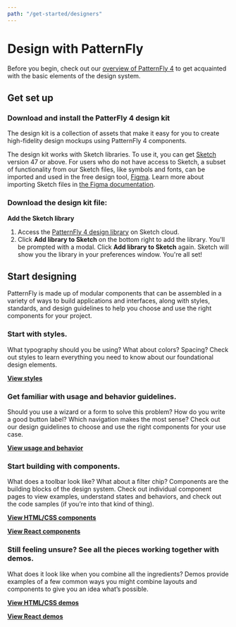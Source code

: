 ```yaml
---
path: "/get-started/designers"
---
```

# Design with PatternFly
Before you begin, check out our [overview of PatternFly 4](/get-started/about) to get acquainted with the basic elements of the design system.

## Get set up

### Download and install the PatterFly 4 design kit
The design kit is a collection of assets that make it easy for you to create high-fidelity design mockups using PatternFly 4 components.

The design kit works with Sketch libraries<!--and templates-->. To use it, you can get [Sketch](https://www.sketch.com/) version 47 or above. For users who do not have access to Sketch, a subset of functionality from our Sketch files, like symbols and fonts, can be imported and used in the free design tool, [Figma](https://www.figma.com/). Learn more about importing Sketch files in [the Figma documentation](https://help.figma.com/article/81-import).

### Download the design kit file:

**Add the Sketch library**

1. Access the [PatternFly 4 design library](https://sketch.cloud/s/gb1ka) on Sketch cloud.
2. Click **Add library to Sketch** on the bottom right to add the library. You'll be prompted with a modal. Click **Add library to Sketch** again. Sketch will show you the library in your preferences window. You're all set!

<!--**Add the Sketch template**

1. Access the [PatternFly 4 design template](https://sketch.cloud/s/wxydj) on Sketch cloud.
2. Click **Download Document** on the bottom right to add the library.
3. Navigate to the file you just downloaded, `PatternFly 4 Template.sketch`, and open it.
4. Navigate to `File > Save as Template...` and name your file whatever makes sense to you. We recommend something simple like `PatternFly 4`. You can now access the PatternFly 4 template from `File > New from Template...`.
-->
## Start designing
PatternFly is made up of modular components that can be assembled in a variety of ways to build applications and interfaces, along with styles, standards, and design guidelines to help you choose and use the right components for your project.

### Start with styles.
What typography should you be using? What about colors? Spacing? Check out styles to learn everything you need to know about our foundational design elements.

[**View styles**](/design-guidelines/styles/colors) <i class="blueArrow fas fa-arrow-right pf-u-mx-sm"></i>

### Get familiar with usage and behavior guidelines.
Should you use a wizard or a form to solve this problem? How do you write a good button label? Which navigation makes the most sense? Check out our design guidelines to choose and use the right components for your use case.

[**View usage and behavior**](/design-guidelines/usage-and-behavior/about-modal) <i class="blueArrow fas fa-arrow-right pf-u-mx-sm"></i>

### Start building with components.
What does a toolbar look like? What about a filter chip? Components are the building blocks of the design system. Check out individual component pages to view examples, understand states and behaviors, and check out the code samples (if you’re into that kind of thing).

[**View HTML/CSS components**](/documentation/core) <i class="blueArrow fas fa-arrow-right pf-u-mx-sm"></i>

[**View React components**](/documentation/react) <i class="blueArrow fas fa-arrow-right pf-u-mx-sm"></i>

### Still feeling unsure? See all the pieces working together with demos.
What does it look like when you combine all the ingredients? Demos provide examples of a few common ways you might combine layouts and components to give you an idea what’s possible.

[**View HTML/CSS demos**](/documentation/core/demos) <i class="blueArrow fas fa-arrow-right pf-u-mx-sm"></i>

[**View React demos**](/documentation/react/demos) <i class="blueArrow fas fa-arrow-right pf-u-mx-sm"></i>


<!-- **WIP - still need to gather details on how this will work**

### Download and install the PatterFly 4 design kit
The PatternFly 4 Design Kit is a collection of assets that make it easy for you to create high-fidelity design mockups using PatternFly 4 components.

**Before you start**
You need [Sketch](URL) (v47 or higher) installed. The PatternFly 4 design kit works with Sketch libraries. To use libraries, you’ll need Sketch version 47 or above. Why Sketch? It’s the industry standard for design tooling and it makes our lives easier.

**Download the design kit files:**
1. Go to the design kit repo.
2. Complete the following step for files PatternFly 4.sketch and PatternFly Template.sketch
    * Click on the file name and then click **View Raw**. The files will be downloaded to your local machine. You can move the files to any directory that makes sense to you.

**Add PatternFly 4 to your Sketch library:**
1. Open Sketch.
2. Navigate to ```Sketch > Preferences``` and open the Libraries tab.
Click Add library.
3. Navigate to the directory you copied the design kit files to and select the file PatternFly ?.sketch. PatternFly styles are added to your library.

**Add PatternFly 4 as a template:**
1. From your PatternFly design kit directory, use Sketch to open the file PatternFly Template.sketch
2. In Sketch, select ```File > Save as template```.
3. **Start using the design kit!** That’s it - you’re all set to start using PatternFly 4 in your designs. -->
